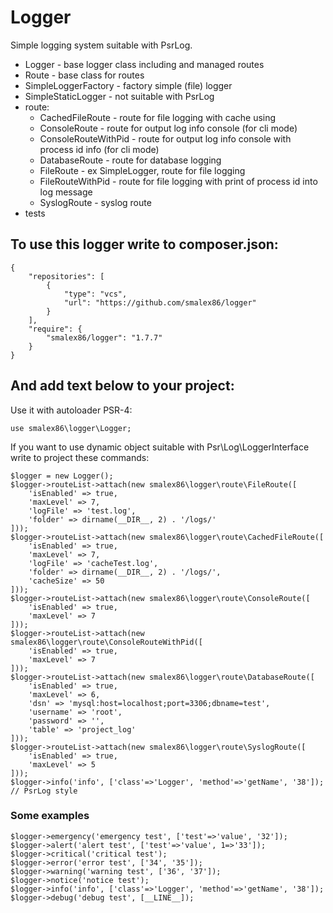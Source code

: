 # Logger
Simple logging system suitable with PsrLog.
* Logger - base logger class including and managed routes
* Route - base class for routes
* SimpleLoggerFactory - factory simple (file) logger
* SimpleStaticLogger - not suitable with PsrLog
* route:
    * CachedFileRoute - route for file logging with cache using
    * ConsoleRoute - route for output log info console (for cli mode)
    * ConsoleRouteWithPid - route for output log info console with process id info (for cli mode)
    * DatabaseRoute - route for database logging
    * FileRoute - ex SimpleLogger, route for file logging
    * FileRouteWithPid - route for file logging with print of process id into log message
    * SyslogRoute - syslog route
* tests

## To use this logger write to composer.json: ##

```
{
    "repositories": [
        {
            "type": "vcs",
            "url": "https://github.com/smalex86/logger"
        }
    ],
    "require": {
        "smalex86/logger": "1.7.7"
    }
}
```

## And add text below to your project:

Use it with autoloader PSR-4:
```
use smalex86\logger\Logger;
```
If you want to use dynamic object suitable with Psr\Log\LoggerInterface write to project these commands:
```
$logger = new Logger();
$logger->routeList->attach(new smalex86\logger\route\FileRoute([
    'isEnabled' => true,
    'maxLevel' => 7,
    'logFile' => 'test.log',
    'folder' => dirname(__DIR__, 2) . '/logs/'
]));
$logger->routeList->attach(new smalex86\logger\route\CachedFileRoute([
    'isEnabled' => true,
    'maxLevel' => 7,
    'logFile' => 'cacheTest.log',
    'folder' => dirname(__DIR__, 2) . '/logs/',
    'cacheSize' => 50
]));
$logger->routeList->attach(new smalex86\logger\route\ConsoleRoute([
    'isEnabled' => true,
    'maxLevel' => 7
]));
$logger->routeList->attach(new smalex86\logger\route\ConsoleRouteWithPid([
    'isEnabled' => true,
    'maxLevel' => 7
]));
$logger->routeList->attach(new smalex86\logger\route\DatabaseRoute([
    'isEnabled' => true,
    'maxLevel' => 6,
    'dsn' => 'mysql:host=localhost;port=3306;dbname=test',
    'username' => 'root',
    'password' => '',
    'table' => 'project_log'    
]));
$logger->routeList->attach(new smalex86\logger\route\SyslogRoute([
    'isEnabled' => true,
    'maxLevel' => 5
]));
$logger->info('info', ['class'=>'Logger', 'method'=>'getName', '38']); // PsrLog style
```

### Some examples ###
```
$logger->emergency('emergency test', ['test'=>'value', '32']);
$logger->alert('alert test', ['test'=>'value', 1=>'33']);
$logger->critical('critical test');
$logger->error('error test', ['34', '35']);
$logger->warning('warning test', ['36', '37']);
$logger->notice('notice test');
$logger->info('info', ['class'=>'Logger', 'method'=>'getName', '38']);
$logger->debug('debug test', [__LINE__]);
```
